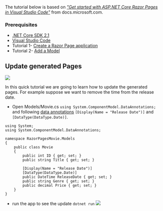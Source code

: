 The tutorial below is based on [*"Get started with ASP.NET Core Razor Pages in Visual Studio Code"*](https://docs.microsoft.com/en-us/aspnet/core/tutorials/razor-pages-vsc/razor-pages-start) from docs.microsoft.com.

### Prerequisites
* [.NET Core SDK 2.1](https://www.microsoft.com/net/download/) 
*  [Visual Studio Code](https://code.visualstudio.com/?wt.mc_id=adw-brand&gclid=Cj0KCQjwqYfWBRDPARIsABjQRYwLe3b9dJMixA98s8nS8QfuNBKGsiRVRXzB93fe4E27LGK5KLrGcnYaAgdREALw_wcB)
* Tutorial 1- [Create a Razor Page application](https://github.com/dotnet-presentations/aspnetcore-for-beginners/blob/master/Tutorial/1-Create%20a%20Razor%20Page/Create-a-Razorpage.md)
* Tutorial 2- [Add a Model](https://github.com/dotnet-presentations/aspnetcore-for-beginners/blob/master/Tutorial/2-Add%20a%20model/Addamodel.md)


## Update generated Pages

![](https://github.com/dotnet-presentations/aspnetcore-for-beginners/blob/master/Tutorial/3-Upate%20Pages/images/CurrentPage.PNG)

In this quick tutorial we are going to learn how to update the generated pages. For example suppose we want to remove the time from the release date.

- Open Models/Movie.cs `using System.ComponentModel.DataAnnotations;` and following [data annotations](https://docs.microsoft.com/en-us/aspnet/mvc/overview/older-versions/mvc-music-store/mvc-music-store-part-6) `[Display(Name = "Release Date")]` and `[DataType(DataType.Date)]`.

```
using System;
using System.ComponentModel.DataAnnotations;

namespace RazorPagesMovie.Models
{
    public class Movie
    {
        public int ID { get; set; }
        public string Title { get; set; }

        [Display(Name = "Release Date")]
        [DataType(DataType.Date)]
        public DateTime ReleaseDate { get; set; }
        public string Genre { get; set; }
        public decimal Price { get; set; }
    }
}
```
- run the app to see the update `dotnet run`
![](https://github.com/dotnet-presentations/aspnetcore-for-beginners/blob/master/Tutorial/3-Upate%20Pages/images/NewPage.PNG)
